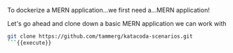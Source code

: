 To dockerize a MERN application...we first need a...MERN application!

Let's go ahead and clone down a basic MERN application we can work with

```bash
git clone https://github.com/tammerg/katacoda-scenarios.git
```{{execute}}